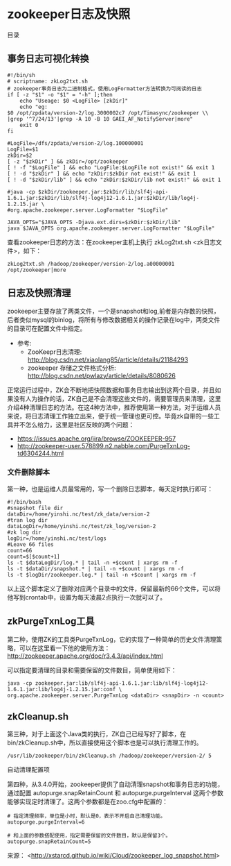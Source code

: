 # zookeeper日志及快照

目录

## 事务日志可视化转换

```
#!/bin/sh
# scriptname: zkLog2txt.sh
# zookeeper事务日志为二进制格式，使用LogFormatter方法转换为可阅读的日志
if [ -z "$1" -o "$1" = "-h" ];then
    echo "Useage: $0 <LogFile> [zkDir]"
    echo "eg:
$0 /opt/zpdata/version-2/log.3000002c7 /opt/Timasync/zookeeper \\
|grep '^7/24/13'|grep -A 10 -B 10 GAEI_AF_NotifyServer|more"
    exit 0
fi
 
#LogFile=/dfs/zpdata/version-2/log.100000001
LogFile=$1
zkDir=$2
[ -z "$zkDir" ] && zkDir=/opt/zookeeper
[ ! -f "$LogFile" ] && echo "LogFile:$LogFile not exist!" && exit 1
[ ! -d "$zkDir" ] && echo "zkDir:$zkDir not exist!" && exit 1
[ ! -d "$zkDir/lib" ] && echo "zkDir:$zkDir/lib not exist!" && exit 1
 
#java -cp $zkDir/zookeeper.jar:$zkDir/lib/slf4j-api-1.6.1.jar:$zkDir/lib/slf4j-log4j12-1.6.1.jar:$zkDir/lib/log4j-1.2.15.jar \
#org.apache.zookeeper.server.LogFormatter "$LogFile"
 
JAVA_OPTS="$JAVA_OPTS -Djava.ext.dirs=$zkDir:$zkDir/lib"
java $JAVA_OPTS org.apache.zookeeper.server.LogFormatter "$LogFile"
```

查看zookeeper日志的方法：在zookeeper主机上执行 zkLog2txt.sh <zk日志文件>，如下：

```
zkLog2txt.sh /hadoop/zookeeper/version-2/log.a00000001 /opt/zookeeper|more
```

## 日志及快照清理

zookeeper主要存放了两类文件，一个是snapshot和log,前者是内存数的快照，后者类似mysql的binlog，将所有与修改数据相关的操作记录在log中，两类文件的目录可在配置文件中指定。

- 参考:
  - ZooKeepr日志清理: <http://blog.csdn.net/xiaolang85/article/details/21184293>
  - zookeeper 存储之文件格式分析: <http://blog.csdn.net/pwlazy/article/details/8080626>

正常运行过程中，ZK会不断地把快照数据和事务日志输出到这两个目录，并且如果没有人为操作的话，ZK自己是不会清理这些文件的，需要管理员来清理，这里介绍4种清理日志的方法。在这4种方法中，推荐使用第一种方法，对于运维人员来说，将日志清理工作独立出来，便于统一管理也更可控。毕竟zk自带的一些工具并不怎么给力，这里是社区反映的两个问题：

- <https://issues.apache.org/jira/browse/ZOOKEEPER-957>
- <http://zookeeper-user.578899.n2.nabble.com/PurgeTxnLog-td6304244.html>

### 文件删除脚本

第一种，也是运维人员最常用的，写一个删除日志脚本，每天定时执行即可：

```
#!/bin/bash 
#snapshot file dir 
dataDir=/home/yinshi.nc/test/zk_data/version-2
#tran log dir 
dataLogDir=/home/yinshi.nc/test/zk_log/version-2
#zk log dir 
logDir=/home/yinshi.nc/test/logs
#Leave 66 files 
count=66 
count=$[$count+1] 
ls -t $dataLogDir/log.* | tail -n +$count | xargs rm -f 
ls -t $dataDir/snapshot.* | tail -n +$count | xargs rm -f 
ls -t $logDir/zookeeper.log.* | tail -n +$count | xargs rm -f 
```

以上这个脚本定义了删除对应两个目录中的文件，保留最新的66个文件，可以将他写到crontab中，设置为每天凌晨2点执行一次就可以了。

## zkPurgeTxnLog工具

第二种，使用ZK的工具类PurgeTxnLog，它的实现了一种简单的历史文件清理策略，可以在这里看一下他的使用方法：<http://zookeeper.apache.org/doc/r3.4.3/api/index.html>

可以指定要清理的目录和需要保留的文件数目，简单使用如下：

```
java -cp zookeeper.jar:lib/slf4j-api-1.6.1.jar:lib/slf4j-log4j12-1.6.1.jar:lib/log4j-1.2.15.jar:conf \
org.apache.zookeeper.server.PurgeTxnLog <dataDir> <snapDir> -n <count> 
```

## zkCleanup.sh

第三种，对于上面这个Java类的执行，ZK自己已经写好了脚本，在bin/zkCleanup.sh中，所以直接使用这个脚本也是可以执行清理工作的。

```
/usr/lib/zookeeper/bin/zkCleanup.sh /hadoop/zookeeper/version-2/ 5
```

自动清理配置项

第四种，从3.4.0开始，zookeeper提供了自动清理snapshot和事务日志的功能，通过配置 autopurge.snapRetainCount 和 autopurge.purgeInterval 这两个参数能够实现定时清理了。这两个参数都是在zoo.cfg中配置的：

```
# 指定清理频率，单位是小时，默认是0，表示不开启自己清理功能。
autopurge.purgeInterval=6
 
# 和上面的参数搭配使用，指定需要保留的文件数目，默认是保留3个。
autopurge.snapRetainCount=5
```

来源： <<http://xstarcd.github.io/wiki/Cloud/zookeeper_log_snapshot.html>>